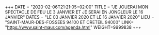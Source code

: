 +++
DATE = "2020-02-06T21:21:05+02:00"
TITLE = "JE JOUERAI MON SPECTACLE DE FEU LE 3 JANVIER ET JE SERAI EN JONGLEUR LE 16 JANVIER"
DATES = "LE 03 JANVIER 2020 ET LE 16 JANVIER 2020"
LIEU = "SAINT-MAUR-DES-FOSSEES 94100 ET CRETEIL 94000"
LINK= "https://www.saint-maur.com/agenda.html"
WEIGHT=9999838
+++

